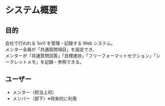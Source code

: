 # システム概要

## 目的
会社で行われる 1on1 を管理・記録する Web システム。  
メンター全員が「共通質問項目」を設定でき、  
メンターが「共通質問回答」「目標進捗」「フリーフォーマットセクション」「シークレットメモ」を記録・参照できる。

## ユーザー
- メンター（担当上司）
- メンバー（部下）※将来的に利用
